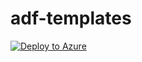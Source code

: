 # adf-templates

[![Deploy to Azure](https://aka.ms/deploytoazurebutton)](https://portal.azure.com/#create/Microsoft.Template/uri/https%3a%2f%2raw.githubusercontent.com%2ffebinrejoe%2fadf-templates%2fmaster%2fTP_mssql_to_adls.json)
